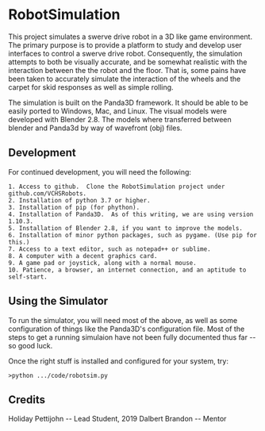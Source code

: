 # RobotSimulation

This project simulates a swerve drive robot in a 3D like game environment.  The primary purpose is to provide a platform to study and develop user interfaces to control a swerve drive robot.  Consequently, the simulation attempts to both be visually accurate, and be somewhat realistic with the interaction between the the robot and the floor.  That is, some pains have been taken to accurately simulate the interaction of the wheels and the carpet for skid responses as well as simple rolling.

The simulation is built on the Panda3D framework.  It should be able to be easily ported to Windows, Mac, and Linux.  The visual models were developed with Blender 2.8.  The models where transferred between blender and Panda3d by way of wavefront (obj) files.

## Development

For continued development, you will need the following:

	1. Access to github.  Clone the RobotSimulation project under github.com/VCHSRobots.
	2. Installation of python 3.7 or higher.
	3. Installation of pip (for phython).
	4. Installation of Panda3D.  As of this writing, we are using version 1.10.3.
	5. Installation of Blender 2.8, if you want to improve the models.
	6. Installation of minor python packages, such as pygame. (Use pip for this.)
	7. Access to a text editor, such as notepad++ or sublime.
	8. A computer with a decent graphics card.
	9. A game pad or joystick, along with a normal mouse.
	10. Patience, a browser, an internet connection, and an aptitude to self-start. 

## Using the Simulator

To run the simulator, you will need most of the above, as well as some configuration of things like the Panda3D's configuration file.  Most of the steps to get a running simulaion have not been fully documented thus far -- so good luck.

Once the right stuff is installed and configured for your system, try:

	>python .../code/robotsim.py 

## Credits

Holiday Pettijohn -- Lead Student, 2019
Dalbert Brandon   -- Mentor




